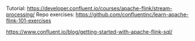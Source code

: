 Tutorial:       https://developer.confluent.io/courses/apache-flink/stream-processing/
Repo exercises: https://github.com/confluentinc/learn-apache-flink-101-exercises


https://www.confluent.io/blog/getting-started-with-apache-flink-sql/